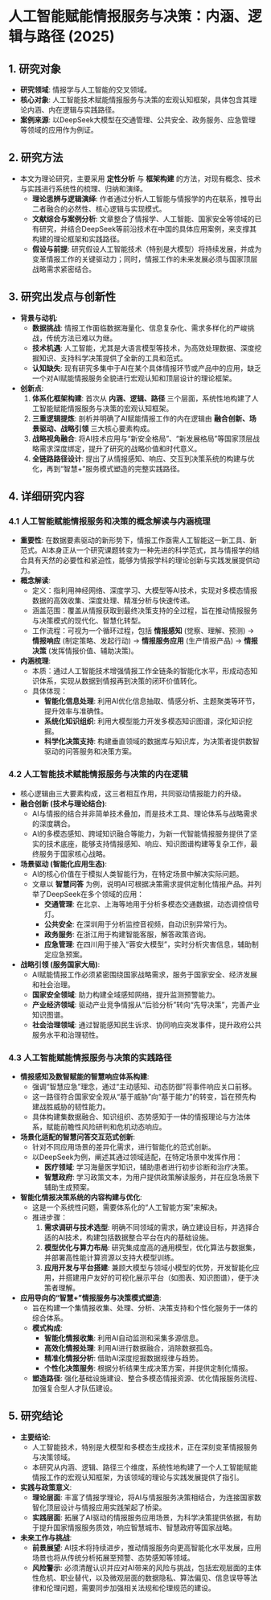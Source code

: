  # 人工智能赋能情报服务与决策：内涵、逻辑与路径 (2025)

## 1. 研究对象
- **研究领域**: 情报学与人工智能的交叉领域。
- **核心对象**: 人工智能技术赋能情报服务与决策的宏观认知框架，具体包含其理论内涵、内在逻辑与实践路径。
- **案例来源**: 以DeepSeek大模型在交通管理、公共安全、政务服务、应急管理等领域的应用作为例证。

## 2. 研究方法
- 本文为理论研究，主要采用 **定性分析** 与 **框架构建** 的方法，对现有概念、技术与实践进行系统性的梳理、归纳和演绎。
    - **理论思辨与逻辑演绎**: 作者通过分析人工智能与情报学的内在联系，推导出二者融合的必然性、核心逻辑与实现模式。
    - **文献综合与案例分析**: 文章整合了情报学、人工智能、国家安全等领域的已有研究，并结合DeepSeek等前沿技术在中国的具体应用案例，来支撑其构建的理论框架和实践路径。
    - **假设与前提**: 研究假设人工智能技术（特别是大模型）将持续发展，并成为变革情报工作的关键驱动力；同时，情报工作的未来发展必须与国家顶层战略需求紧密结合。

## 3. 研究出发点与创新性
- **背景与动机**:
    - **数据挑战**: 情报工作面临数据海量化、信息复杂化、需求多样化的严峻挑战，传统方法已难以为继。
    - **技术机遇**: 人工智能，尤其是大语言模型等技术，为高效处理数据、深度挖掘知识、支持科学决策提供了全新的工具和范式。
    - **认知缺失**: 现有研究多集中于AI在某个具体情报环节或产品中的应用，缺乏一个对AI赋能情报服务全貌进行宏观认知和顶层设计的理论框架。
- **创新点**:
    1. **体系化框架构建**: 首次从 **内涵、逻辑、路径** 三个层面，系统性地构建了人工智能赋能情报服务与决策的宏观认知框架。
    2. **三重逻辑提炼**: 剖析并明确了AI赋能情报工作的内在逻辑由 **融合创新、场景驱动、战略引领** 三大核心要素构成。
    3. **战略视角融合**: 将AI技术应用与“新安全格局”、“新发展格局”等国家顶层战略需求深度绑定，提升了研究的战略价值和时代意义。
    4. **全链路路径设计**: 提出了从情报感知、响应、交互到决策系统的构建与优化，再到“智慧+”服务模式塑造的完整实践路径。

## 4. 详细研究内容
### 4.1 人工智能赋能情报服务和决策的概念解读与内涵梳理
- **重要性**: 在数据要素驱动的新形势下，情报工作亟需人工智能这一新工具、新范式。AI本身正从一个研究课题转变为一种先进的科学范式，其与情报学的结合具有天然的必要性和紧迫性，能够为情报学科的理论创新与实践发展提供动力。
- **概念解读**:
    - 定义：指利用神经网络、深度学习、大模型等AI技术，实现对多模态情报数据的高效收集、深度处理、精准分析与快速传递。
    - 涵盖范围：覆盖从情报获取到最终决策支持的全过程，旨在推动情报服务与决策模式的现代化、智慧化转型。
    - 工作流程：可视为一个循环过程，包括 **情报感知** (觉察、理解、预测) -> **情报响应** (制定策略、发起行动) -> **情报服务应用** (生产情报产品) -> **情报决策** (发挥情报价值、辅助决策)。
- **内涵梳理**:
    - 本质：通过人工智能技术增强情报工作全链条的智能化水平，形成动态知识体系，实现从数据到情报再到决策的闭环价值转化。
    - 具体体现：
        - **智能化信息处理**: 利用AI优化信息抽取、情感分析、主题聚类等环节，提升效率与准确性。
        - **系统化知识组织**: 利用大模型能力开发多模态知识图谱，深化知识挖掘。
        - **科学化决策支持**: 构建垂直领域的数据库与知识库，为决策者提供数智驱动的问答服务和决策方案。

### 4.2 人工智能技术赋能情报服务与决策的内在逻辑
- 核心逻辑由三大要素构成，这三者相互作用，共同驱动情报能力的升级。
- **融合创新 (技术与理论结合)**:
    - AI与情报的结合并非简单技术叠加，而是技术工具、理论体系与战略需求的深度耦合。
    - AI的多模态感知、跨域知识融合等能力，为新一代智能情报服务提供了坚实的技术底座，能够支持情报感知、响应、知识图谱构建等复杂工作，最终服务于国家核心战略。
- **场景驱动 (智能化应用生态)**:
    - AI的核心价值在于模拟人类智能行为，在特定场景中解决实际问题。
    - 文章以 **智慧问答** 为例，说明AI可根据决策需求提供定制化情报产品。并列举了DeepSeek在多个领域的应用：
        - **交通管理**: 在北京、上海等地用于分析多模态交通数据，动态调控信号灯。
        - **公共安全**: 在深圳用于分析监控音视频，自动识别异常行为。
        - **政务服务**: 在浙江用于构建智能客服，解答政策咨询。
        - **应急管理**: 在四川用于接入“蓉安大模型”，实时分析灾害信息，辅助制定应急预案。
- **战略引领 (服务国家大局)**:
    - AI赋能情报工作必须紧密围绕国家战略需求，服务于国家安全、经济发展和社会治理。
    - **国家安全领域**: 助力构建全域感知网络，提升监测预警能力。
    - **产业经济领域**: 驱动产业竞争情报从“后验分析”转向“先导决策”，完善产业知识图谱。
    - **社会治理领域**: 通过智能感知民生诉求、协同响应突发事件，提升政府公共服务水平和治理韧性。

### 4.3 人工智能赋能情报服务与决策的实践路径
- **情报感知及数智赋能的智慧响应体系构建**:
    - 强调“智慧应急”理念，通过“主动感知、动态防御”将事件响应关口前移。
    - 这一路径符合国家安全观从“基于威胁”向“基于能力”的转变，旨在预先构建战胜威胁的韧性能力。
    - 具体构建集数据融合、知识组织、态势感知于一体的情报理论与方法体系，赋能前瞻性风险研判和危机动态响应。
- **场景化适配的智慧问答交互范式创新**:
    - 针对不同应用场景的差异化需求，进行智能化的范式创新。
    - 以DeepSeek为例，阐述其通过领域适配，在特定场景中发挥作用：
        - **医疗领域**: 学习海量医学知识，辅助患者进行初步诊断和治疗决策。
        - **智慧政府**: 学习政策文本，为用户提供政策解读服务，并在应急场景下辅助生成预案。
- **智能化情报决策系统的内容构建与优化**:
    - 这是一个系统性问题，需要体系化的“人工智能方案”来解决。
    - 推进步骤：
        1. **需求调研与技术选型**: 明确不同领域的需求，确立建设目标，并选择合适的AI技术，构建包括数据整合平台在内的基础设施。
        2. **模型优化与算力布局**: 研究集成度高的通用模型，优化算法与数据集，并部署高性能计算资源以支持大模型训练。
        3. **应用开发与平台搭建**: 兼顾大模型与领域小模型的优势，开发智能化应用，并搭建用户友好的可视化展示平台（如图表、知识图谱），便于决策者理解。
- **应用导向的“智慧+”情报服务与决策模式塑造**:
    - 旨在构建一个集情报收集、处理、分析、决策支持和个性化服务于一体的综合体系。
    - **模式构成**:
        - **智能化情报收集**: 利用AI自动监测和采集多源信息。
        - **高效化情报处理**: 利用AI进行数据融合，消除数据孤岛。
        - **精准化情报分析**: 借助AI深度挖掘数据规律与趋势。
        - **个性化决策服务**: 根据分析结果生成决策方案，并提供定制化情报。
    - **塑造路径**: 强化基础设施建设、整合多模态情报资源、优化情报服务流程、加强复合型人才队伍建设。

## 5. 研究结论
- **主要结论**:
    - 人工智能技术，特别是大模型和多模态生成技术，正在深刻变革情报服务与决策领域。
    - 本研究从内涵、逻辑、路径三个维度，系统性地构建了一个人工智能赋能情报工作的宏观认知框架，为该领域的理论与实践发展提供了指引。
- **实践与政策意义**:
    - **理论层面**: 丰富了情报学理论，将AI与情报服务决策相结合，为连接国家数智化顶层设计与情报应用实践架起了桥梁。
    - **实践层面**: 拓展了AI驱动的情报服务应用场景，为科学决策提供依据，有助于提升国家情报服务质效，响应智慧城市、智慧政府等国家战略。
- **未来工作与挑战**:
    - **前景展望**: AI技术将持续进步，推动情报服务向更高智能化水平发展，应用场景也将从传统分析拓展至预警、态势感知等领域。
    - **风险警示**: 必须清醒认识并应对AI带来的风险与挑战，包括宏观层面的主体性危机、职业替代，以及微观层面的数据隐私、算法偏见、信息误导等法律和伦理问题，需要同步加强相关法规和伦理规范的建设。